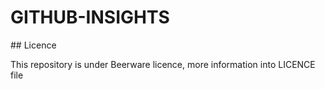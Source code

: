 # GITHUB-INSIGHTS

## Licence

This repository is under Beerware licence, more information into LICENCE file
